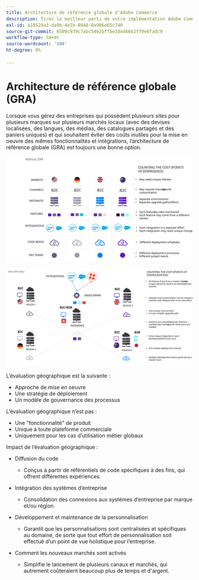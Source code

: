 ```yaml
---
title: Architecture de référence globale d’Adobe Commerce
description: Tirez le meilleur parti de votre implémentation Adobe Commerce en exploitant une architecture de référence globale.
exl-id: a18529a3-da9b-4e1b-8048-0a906e65c740
source-git-commit: 6509c939c7abc5462bffbe104466b2ff9e6fadc9
workflow-type: tm+mt
source-wordcount: '194'
ht-degree: 0%

---
```


# Architecture de référence globale (GRA)

Lorsque vous gérez des entreprises qui possèdent plusieurs sites pour plusieurs marques sur plusieurs marchés locaux (avec des devises localisées, des langues, des médias, des catalogues partagés et des paniers uniques) et qui souhaitent éviter des coûts inutiles pour la mise en oeuvre des mêmes fonctionnalités et intégrations, l’architecture de référence globale (GRA) est toujours une bonne option.

![Tableau expliquant le coût de la divergence dans l’architecture](../../assets/playbooks/divergent-architecture.svg)

![Tableau expliquant le coût de la consolidation en architecture](../../assets/playbooks/consolidated-architecture.svg)

L’évaluation géographique est la suivante :

- Approche de mise en oeuvre
- Une stratégie de déploiement
- Un modèle de gouvernance des processus

L’évaluation géographique n’est pas :

- Une &quot;fonctionnalité&quot; de produit
- Unique à toute plateforme commerciale
- Uniquement pour les cas d’utilisation métier globaux

Impact de l’évaluation géographique :

- Diffusion du code

   - Conçus à partir de référentiels de code spécifiques à des fins, qui offrent différentes expériences.

- Intégration des systèmes d’entreprise

   - Consolidation des connexions aux systèmes d’entreprise par marque et/ou région.

- Développement et maintenance de la personnalisation

   - Garantit que les personnalisations sont centralisées et spécifiques au domaine, de sorte que tout effort de personnalisation soit effectué d’un point de vue holistique pour l’entreprise.

- Comment les nouveaux marchés sont activés

   - Simplifie le lancement de plusieurs canaux et marchés, qui autrement coûteraient beaucoup plus de temps et d&#39;argent.
